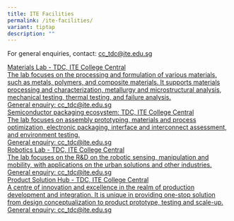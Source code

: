 ```yaml
---
title: ITE Facilities
permalink: /ite-facilities/
variant: tiptap
description: ""
---
```

<p>For general enquiries, contact: <a href="mailto:cc_tdc@ite.edu.sg" rel="noopener noreferrer nofollow" target="_blank">cc_tdc@ite.edu.sg</a>
</p>
<div class="isomer-card-grid"><a rel="noopener noreferrer nofollow" href="Mailto:cc_tdc@ite.edu.sg" class="isomer-card"><div class="isomer-card-body"><div class="isomer-card-title">Materials Lab - TDC, ITE College Central</div><div class="isomer-card-description">The lab focuses on the processing and formulation of various materials, such as metals, polymers, and composite materials. It supports materials processing and characterization, metallurgy and microstructural analysis, mechanical testing, thermal testing, and failure analysis.</div><div class="isomer-card-link">General enquiry: cc_tdc@ite.edu.sg</div></div></a>
<a rel="noopener noreferrer nofollow" href="Mailto:cc_tdc@ite.edu.sg" class="isomer-card">
<div class="isomer-card-body">
<div class="isomer-card-title">Semiconductor packaging ecosystem: TDC, ITE College Central</div>
<div class="isomer-card-description">The lab focuses on assembly prototyping, materials and process optimization,
electronic packaging, interface and interconnect assessment, and environment
testing.</div>
<div class="isomer-card-link">General enquiry: cc_tdc@ite.edu.sg</div>
</div>
</a><a rel="noopener noreferrer nofollow" href="Mailto:cc_tdc@ite.edu.sg" class="isomer-card"><div class="isomer-card-body"><div class="isomer-card-title">Robotics Lab - TDC, ITE College Central</div><div class="isomer-card-description">The lab focuses on the R&amp;D on the robotic sensing, manipulation and mobility, with applications on the urban solutions and other industries.</div><div class="isomer-card-link">General enquiry: cc_tdc@ite.edu.sg</div></div></a>
<a rel="noopener noreferrer nofollow" href="Mailto:cc_tdc@ite.edu.sg" class="isomer-card">
<div class="isomer-card-body">
<div class="isomer-card-title">Product Solution Hub - TDC, ITE College Central</div>
<div class="isomer-card-description">A centre of innovation and excellence in the realm of production development
and integration. It is unique in providing one-stop solution from design
conceptualization to product prototype, testing and scale-up.</div>
<div class="isomer-card-link">General enquiry: cc_tdc@ite.edu.sg</div>
</div>
</a>
</div>
<p></p>